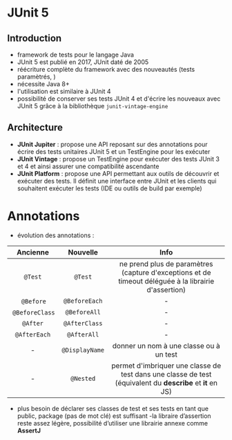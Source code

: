 # JUnit 5

## Introduction

- framework de tests pour le langage Java
- JUnit 5 est publié en 2017, JUnit daté de 2005
- réécriture complète du framework avec des nouveautés (tests paramètrés, )
- nécessite Java 8+
- l'utilisation est similaire à JUnit 4
- possibilité de conserver ses tests JUnit 4 et d'écrire les nouveaux avec JUnit 5 grâce à la bibliothèque `junit-vintage-engine`


## Architecture

- **JUnit Jupiter** : propose une API reposant sur des annotations pour écrire des tests unitaires JUnit 5 et un TestEngine pour les exécuter
- **JUnit Vintage** : propose un TestEngine pour exécuter des tests JUnit 3 et 4 et ainsi assurer une compatibilité ascendante
- **JUnit Platform** : propose une API permettant aux outils de découvrir et exécuter des tests. Il définit une interface entre JUnit et les clients qui souhaitent exécuter les tests (IDE ou outils de build par exemple)


# Annotations

- évolution des annotations :

| Ancienne | Nouvelle | Info |
| :---:    | :---: | :---: |
| `@Test`  | `@Test` | ne prend plus de paramètres (capture d'exceptions et de timeout déléguée à la librairie d'assertion) |
| `@Before` | `@BeforeEach` | - |
| `@BeforeClass` | `@BeforeAll` | - |
| `@After` | `@AfterClass` | - |
| `@AfterEach` | `@AfterAll` | - |
| - | `@DisplayName` | donner un nom à une classe ou à un test |
| - | `@Nested` | permet d'imbriquer une classe de test dans une classe de test (équivalent du **describe** et **it** en JS) |


- plus besoin de déclarer ses classes de test et ses tests en tant que public, package (pas de mot clé) est suffisant
-la libraire d’assertion reste assez légère, possibilité d’utiliser une librairie annexe comme **AssertJ**
